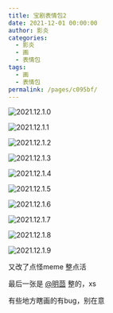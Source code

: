 ```yaml
---
title: 宝剧表情包2
date: 2021-12-01 00:00:00
author: 影炎
categories: 
  - 影炎
  - 画
  - 表情包
tags: 
  - 画
  - 表情包
permalink: /pages/c095bf/
---
```


![2021.12.1.0](/img/yingyan/2021.12.1.0.jpg)

![2021.12.1.1](/img/yingyan/2021.12.1.1.jpg)<!-- more -->

![2021.12.1.2](/img/yingyan/2021.12.1.2.jpg)

![2021.12.1.3](/img/yingyan/2021.12.1.3.jpg)

![2021.12.1.4](/img/yingyan/2021.12.1.4.jpg)

![2021.12.1.5](/img/yingyan/2021.12.1.5.jpg)

![2021.12.1.6](/img/yingyan/2021.12.1.6.jpg)

![2021.12.1.7](/img/yingyan/2021.12.1.7.jpg)

![2021.12.1.8](/img/yingyan/2021.12.1.8.jpg)

![2021.12.1.9](/img/yingyan/2021.12.1.9.jpg)

又改了点怪meme 整点活

最后一张是 [@明茴](/categories/?category=Minn) 整的，xs

有些地方瞎画的有bug，别在意
